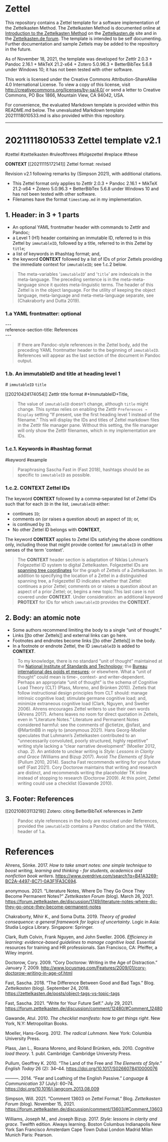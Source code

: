 # Zettel

This repository contains a Zettel template for a software implementation of the Zettelkasten Method. The Zettelkasten Method is documented online at [Introduction to the Zettelkasten Method](https://zettelkasten.de/posts/overview/) on the [Zettelkasten.de](https://zettelkasten.de) site and in the [Zettelkasten.de forum](https://forum.zettelkasten.de). The template is intended to be self documenting. Further documentation and sample Zettels may be added to the repository in the future.

As of November 18, 2021, the template was developed for Zettlr 2.0.3 + Pandoc 2.16.1 + MikTeX 21.2-x64 + Zotero 5.0.96.3 + BetterBibTex  5.6.8 under Windows 10; it has not been tested with other software. 

This work is licensed under the Creative Commons Attribution-ShareAlike 4.0 International License. To view a copy of this license, visit http://creativecommons.org/licenses/by-sa/4.0/ or send a letter to Creative Commons, PO Box 1866, Mountain View, CA 94042, USA.

For convenience, the evaluated Markdown template is provided within this README.md below. The unevaluated Markdown template 20211118010533.md is also provided within this repository.

---

# 20211118010533 Zettel template v2.1

 #zettel #zettelkasten #ruleofthrees #folgezettel #replace #these 

**CONTEXT** \[\[20211115172141\]\] Zettel format: revised

Revision v2.1 following remarks by (Simpson 2021), with additional citations.

-   This Zettel format only applies to Zettlr 2.0.3 + Pandoc 2.16.1 + MikTeX 21.2-x64 + Zotero 5.0.96.3 + BetterBibTex  5.6.8 under Windows 10 and has not been tested with other software.  
-   Filenames have the format `timestamp.md` in my implementation.

## 1. Header: in 3 + 1 parts

-   An optional YAML frontmatter header with commands to Zettlr and Pandoc;
-   a Level 1 (H1) header containing an immutable ID, referred to in this Zettel by `immutableID`, followed by a title, referred to in this Zettel by `title`;
-   a list of keywords in #hashtag format; and,
-   the keyword **CONTEXT** followed by a list of IDs of prior Zettels providing the immediate context for `immutableID`; see 1.c.2 below.

> The meta-variables ‘`immutableID`’ and ‘`title`’ are indexicals in the meta-language. The preceding sentence is in the  meta-meta-language since it quotes meta-linguistic terms. The  header of this Zettel is in the object language. For the utility  of keeping the object language, meta-language and  meta-meta-language separate, see (Chakraborty and Dutta 2019).

### 1.a YAML frontmatter: optional

\-\-\-  
reference-section-title: References<br /> 
\-\-\-

> If there are Pandoc-style references in the Zettel body, add the preceding YAML frontmatter header to the beginning of `immutableID`. References will appear as the last section of the document in Pandoc output. 

###  1.b. An immutableID and title at heading level 1

\# `immutableID` `title`

\[\[20210424174054\]\] Zettlr title format \#+ImmutableID+Title,

> The value of `immutableID` doesn’t change, although `title` might  change. This syntax relies on enabling the Zettlr  `Preferences → Display` setting “If present, use the first heading  level 1 instead of the filename.” This will display the IDs and  titles of Zettel markdown files in the Zettlr file manager pane.  Without this setting, the file manager will only show the Zettlr  filenames, which in my implementation are IDs.


### 1.c.1. Keywords in \#hashtag format

\#keyword \#example

> Paraphrasing Sascha Fast in (Fast 2018), hashtags should be as specific to `immutableID` as possible.

###   1.c.2. CONTEXT Zettel IDs

The keyword **CONTEXT** followed by a comma-separated list of  Zettel IDs such that for each `ID` in the list, `immutableID` either:

-   continues `ID`;  
-   comments on (or raises a question about) an aspect of `ID`; or,
-   is continued by `ID`.
-   No other Zettel ID belongs with **CONTEXT**,

The keyword **CONTEXT** applies to Zettel IDs satisfying the above conditions only,  including those that might provide context for ```immutableID``` in other senses of the term 'context'. 

> The **CONTEXT** header section is adaptation of Niklas Luhman’s Folgezettel ID system to digital Zettelkasten. Folgezettel IDs are  [spanning tree coordinates](https://forum.zettelkasten.de/discussion/comment/13422/#Comment_13422) for the graph of Zettels of a Zettelkasten. In addition to specifying the location of a Zettel in a distinguished spanning tree, a Folgezettel ID indicates whether that Zettel: continues a  prior Zettel; comments on or raises a question about an aspect of a prior Zettel; or, begins a new topic.This last case is not covered under **CONTEXT**. Under consideration: an additional keyword **PROTEXT** for IDs for which ```immutableID``` provides the **CONTEXT**. 


## 2. Body: an atomic note

-   Some authors recommend limiting the body to a single “unit of thought.”
-   Links \[\[to other Zettels\]\] and external links can go here.
-   Footnotes and endnotes become links \[\[to other Zettels\]\] in the body.
-   In a footnote or endnote Zettel, the ID `immutableID` is added to **CONTEXT**.

> To my knowledge, there is no standard “unit of thought” maintained at the [National Institute of Standards and Technology](https://www.nist.gov/); the [Bureau international des poids et mesures](https://www.bipm.org/en/home); or elsewhere.  What a “unit of thought” could mean is time-, context- and writer-dependent. Perhaps an appropriate “unit of thought” is the schema of  Cognitive Load Theory (CLT) (Plass, Moreno, and Brünken 2010).  Zettels that follow instructional design principles from CLT should: manage intrinsic cognitive load; stimulate germane cognitive load; and, minimize extraneous cognitive load (Clark,  Nguyen, and Sweller 2006). Ahrens encourages Zettel writers to use  their own words (Ahrens 2017). Arhens leaves no room for direct  quotation in Zettels, even in “Literature Notes.” Literature and  Permanent Notes considered harmful: see the comments of @ctietze,  @sfast, and @MartinBB in reply to (anonymous 2021). Hans Georg-Moeller  speculates that Luhmann’s Zettelkasten contributed to an  “unnecessarily convoluted, poorly structured, highly repetitive” writing style lacking a “clear narrative development” (Moeller 2012, chap. 2). An antidote to unclear writing is *Style: Lessons  in Clarity and Grace* (Williams and Bizup 2017). Avoid *The Elements of Style* (Pullum 2010, 2014). Sascha Fast recommends writing for your future self (Fast 2021). Cory Doctorow maintains that writing and  research are distinct, and recommends writing the placeholder TK inline instead of stopping to research (Doctorow 2009). At this  point, Zettel writing could use a checklist (Gawande 2010).


## 3.  Footer: References

\[\[20210803113219\]\] Zotero: citing BetterBibTeX references in Zettlr

> Pandoc style references in the body are resolved under References, provided the `immutableID` contains a Pandoc citation and the YAML header of 1.a.

# References

Ahrens, Sönke. 2017. *How to take smart notes: one simple technique to boost writing, learning and thinking - for students, academics and nonfiction book writers*. https://www.overdrive.com/search?q=B41A3269-BC2A-4497-8C71-0A3F1FA3C694.

anonymous. 2021. “Literature Notes, Where Do They Go Once They Become Permanent Notes?” *Zettelkasten Forum* (blog). March 26, 2021. https://forum.zettelkasten.de/discussion/1749/literature-notes-where-do-they-go-once-they-become-permanent-notes

Chakraborty, Mihir K., and Soma Dutta. 2019. *Theory of graded consequence: a general framework for logics of uncertainty*. Logic in Asia: Studia Logica Library. Singapore: Springer.

Clark, Ruth Colvin, Frank Nguyen, and John Sweller. 2006. *Efficiency in learning: evidence-based guidelines to manage cognitive load*. Essential resources for training and HR professionals. San Francisco, CA: Pfeiffer, a Wiley imprint.

Doctorow, Cory. 2009. “Cory Doctorow: Writing in the Age of Distraction.” January 7, 2009. http://www.locusmag.com/Features/2009/01/cory-doctorow-writing-in-age-of.html

Fast, Sascha. 2018. “The Difference Between Good and Bad Tags.” Blog. *Zettelkasten* (blog). September 24, 2018. https://zettelkasten.de/posts/object-tags-vs-topic-tags

Fast, Sascha. 2021. “Write for Your Future Self.” July 29, 2021. https://forum.zettelkasten.de/discussion/comment/12480/#Comment_12480

Gawande, Atul. 2010. *The checklist manifesto: how to get things right*. New York, N.Y: Metropolitan Books.

Moeller, Hans-Georg. 2012. *The radical Luhmann*. New York: Columbia University Press.

Plass, Jan L., Roxana Moreno, and Roland Brünken, eds. 2010. *Cognitive load theory*. 1. publ. Cambridge: Cambridge University Press.

Pullum, Geoffrey K. 2010. “The Land of the Free and *The Elements of Style*.” *English Today* 26 (2): 34–44. https://doi.org/10.1017/S0266078410000076

———. 2014. “Fear and Loathing of the English Passive.” *Language & Communication* 37 (July): 60–74. https://doi.org/10.1016/j.langcom.2013.08.009

Simpson, Will. 2021. “Comment 13603 on Zettel Format.” Blog. *Zettelkasten Forum* (blog). November 15, 2021. https://forum.zettelkasten.de/discussion/comment/13603/#Comment_13603

Williams, Joseph M., and Joseph Bizup. 2017. *Style: lessons in clarity and grace*. Twelfth edition. Always learning. Boston Columbus Indianapolis New York San Francisco Amsterdam Cape Town Dubai London Madrid Milan Munich Paris: Pearson.
